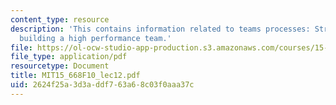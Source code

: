 ```yaml
---
content_type: resource
description: 'This contains information related to teams processes: Strategies for
  building a high performance team.'
file: https://ol-ocw-studio-app-production.s3.amazonaws.com/courses/15-668-people-and-organizations-fall-2010/2624f25a3d3addf763a68c03f0aaa37c_MIT15_668F10_lec12.pdf
file_type: application/pdf
resourcetype: Document
title: MIT15_668F10_lec12.pdf
uid: 2624f25a-3d3a-ddf7-63a6-8c03f0aaa37c
---
```

